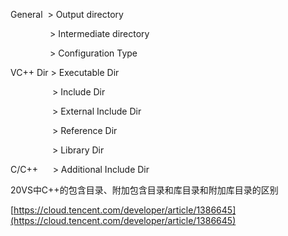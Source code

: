 
General  > Output directory

                > Intermediate directory

                > Configuration Type

VC++ Dir > Executable Dir

                 > Include Dir

                 > External Include Dir

                 > Reference Dir

                 > Library Dir

C/C++      > Additional Include Dir

20VS中C++的包含目录、附加包含目录和库目录和附加库目录的区别

[https://cloud.tencent.com/developer/article/1386645](https://cloud.tencent.com/developer/article/1386645)